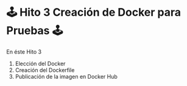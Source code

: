 # 🕹 Hito 3 Creación de Docker para Pruebas 🕹

En éste Hito 3



1) Elección del Docker
2) Creación del Dockerfile
3) Publicación de la imagen en Docker Hub

